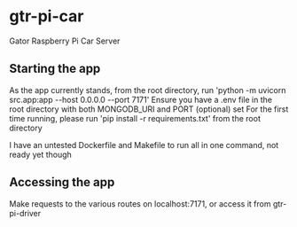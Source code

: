 # gtr-pi-car
Gator Raspberry Pi Car Server

## Starting the app
As the app currently stands, from the root directory, run 'python -m uvicorn src.app:app --host 0.0.0.0 --port 7171'
Ensure you have a .env file in the root directory with both MONGODB_URI and PORT (optional) set
For the first time running, please run 'pip install -r requirements.txt' from the root directory

I have an untested Dockerfile and Makefile to run all in one command, not ready yet though

## Accessing the app
Make requests to the various routes on localhost:7171, or access it from gtr-pi-driver